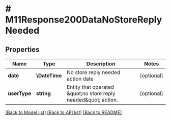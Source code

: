 # # M11Response200DataNoStoreReplyNeeded

## Properties

Name | Type | Description | Notes
------------ | ------------- | ------------- | -------------
**date** | **\DateTime** | No store reply needed action date | [optional]
**userType** | **string** | Entity that operated \&quot;no store reply needed\&quot; action. | [optional]

[[Back to Model list]](../../README.md#models) [[Back to API list]](../../README.md#endpoints) [[Back to README]](../../README.md)
